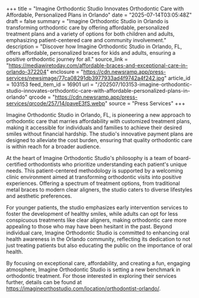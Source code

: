 +++
title = "Imagine Orthodontic Studio Innovates Orthodontic Care with Affordable, Personalized Plans in Orlando"
date = "2025-07-14T03:05:48Z"
draft = false
summary = "Imagine Orthodontic Studio in Orlando is transforming orthodontic care by offering affordable, personalized treatment plans and a variety of options for both children and adults, emphasizing patient-centered care and community involvement."
description = "Discover how Imagine Orthodontic Studio in Orlando, FL, offers affordable, personalized braces for kids and adults, ensuring a positive orthodontic journey for all."
source_link = "https://mediawiretoday.com/affordable-braces-and-exceptional-care-in-orlando-372204"
enclosure = "https://cdn.newsramp.app/press-services/newsimage/77ca08291db3977933ad4f9742a4f242.jpg"
article_id = 103153
feed_item_id = 16901
url = "/202507/103153-imagine-orthodontic-studio-innovates-orthodontic-care-with-affordable-personalized-plans-in-orlando"
qrcode = "https://cdn.newsramp.app/press-services/qrcode/257/14/paveE3fS.webp"
source = "Press Services"
+++

<p>Imagine Orthodontic Studio in Orlando, FL, is pioneering a new approach to orthodontic care that marries affordability with customized treatment plans, making it accessible for individuals and families to achieve their desired smiles without financial hardship. The studio's innovative payment plans are designed to alleviate the cost burden, ensuring that quality orthodontic care is within reach for a broader audience.</p><p>At the heart of Imagine Orthodontic Studio's philosophy is a team of board-certified orthodontists who prioritize understanding each patient's unique needs. This patient-centered methodology is supported by a welcoming clinic environment aimed at transforming orthodontic visits into positive experiences. Offering a spectrum of treatment options, from traditional metal braces to modern clear aligners, the studio caters to diverse lifestyles and aesthetic preferences.</p><p>For younger patients, the studio emphasizes early intervention services to foster the development of healthy smiles, while adults can opt for less conspicuous treatments like clear aligners, making orthodontic care more appealing to those who may have been hesitant in the past. Beyond individual care, Imagine Orthodontic Studio is committed to enhancing oral health awareness in the Orlando community, reflecting its dedication to not just treating patients but also educating the public on the importance of oral health.</p><p>By focusing on exceptional care, affordability, and creating a fun, engaging atmosphere, Imagine Orthodontic Studio is setting a new benchmark in orthodontic treatment. For those interested in exploring their services further, details can be found at <a href='https://imagineorthostudio.com/location/orthodontist-orlando/' rel='nofollow' target='_blank'>https://imagineorthostudio.com/location/orthodontist-orlando/</a>.</p>